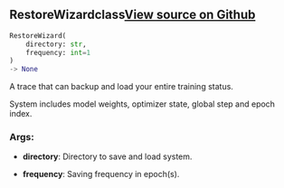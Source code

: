 ## RestoreWizard<span class="tag">class</span><a class="sourcelink" href=https://github.com/fastestimator/fastestimator/blob/r1.0/fastestimator/trace/io/restore_wizard.py/#L26-L94>View source on Github</a>
```python
RestoreWizard(
	directory: str,
	frequency: int=1
)
-> None
```
A trace that can backup and load your entire training status.

System includes model weights, optimizer state, global step and epoch index.


<h3>Args:</h3>


* **directory**: Directory to save and load system.

* **frequency**: Saving frequency in epoch(s).

